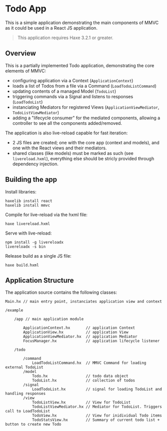 Todo App
============

This is a simple application demonstrating the main components of MMVC
as it could be used in a React JS application.

> This application requires Haxe 3.2.1 or greater.

Overview
-----------

This is a partially implemented Todo application, demonstrating the core 
elements of MMVC:

* configuring application via a Context (`ApplicationContext`)
* loads a list of Todos from a file via a Command (`LoadTodoListCommand`)
* updating contents of a managed Model (`TodoList`) 
* triggering commands via a Signal and listens to responses (`LoadTodoList`)
* instanciating Mediators for registered Views (`ApplicationViewMediator`, 
  `TodoListViewMediator`)
* adding a "lifecycle consumer" for the mediated components, allowing 
  a controller to see all the components added/removed.


The application is also live-reload capable for fast iteration:

* 2 JS files are created; one with the core app (context and models), 
  and one with the React views and their mediators.
* shared classes (like models) must be marked as such (see `livereload.hxml`),
  everything else should be stricly provided through dependency injection.


Building the app
----------------

Install libraries:
	
	haxelib install react
	haxelib install mmvc

Compile for live-reload via the hxml file:

	haxe livereload.hxml

Serve with live-reload:
	
	npm install -g livereloadx
	livereloadx -s bin

Release build as a single JS file:
	
	haxe build.hxml


Application Structure
---------------------

The application source contains the following classes:

	Main.hx // main entry point, instanciates application view and context

	/example

		/app // main application module

			ApplicationContext.hx       // application Context
			ApplicationView.hx          // application View
			ApplicationViewMediator.hx	// application Mediator
			FocusManager.hx             // application lifecycle listener

		/todo

			/command
				LoadTodoListCommand.hx 	// MMVC Command for loading external TodoList
			/model
				Todo.hx                 // todo data object
				TodoList.hx             // collection of todos
			/signal
				LoadTodoList.hx         // signal for loading TodoList and handling responses
			/view
				TodoListView.hx         // View for TodoList
				TodoListViewMediator.hx // Mediator for TodoList. Triggers call to LoadTodoList
				TodoView.hx             // View for inidividual Todo items
				TodoStatsView.hx        // Summary of current todo list + button to create new Todo
	
